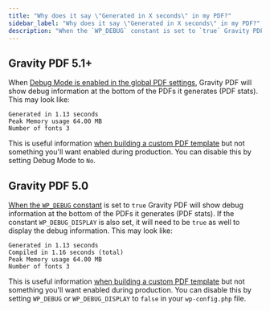 ```yaml
---
title: "Why does it say \"Generated in X seconds\" in my PDF?"
sidebar_label: "Why does it say \"Generated in X seconds\" in my PDF?"
description: "When the `WP_DEBUG` constant is set to `true` Gravity PDF will show debug information at the bottom of the PDFs it generates."
---
```


## Gravity PDF 5.1+

When [Debug Mode is enabled in the global PDF settings](global-settings.md#debug-mode), Gravity PDF will show debug information at the bottom of the PDFs it generates (PDF stats). This may look like:

    Generated in 1.13 seconds
    Peak Memory usage 64.00 MB
    Number of fonts 3

This is useful information [when building a custom PDF template](../developers/start-customising.md) but not something you'll want enabled during production. You can disable this by setting Debug Mode to `No`. 

## Gravity PDF 5.0

[When the `WP_DEBUG` constant](https://codex.wordpress.org/WP_DEBUG) is set to `true` Gravity PDF will show debug information at the bottom of the PDFs it generates (PDF stats). If the constant `WP_DEBUG_DISPLAY` is also set, it will need to be `true` as well to display the debug information. This may look like:

    Generated in 1.13 seconds
    Compiled in 1.16 seconds (total)
    Peak Memory usage 64.00 MB
    Number of fonts 3

This is useful information [when building a custom PDF template](../developers/start-customising.md) but not something you'll want enabled during production. You can disable this by setting `WP_DEBUG` or `WP_DEBUG_DISPLAY` to `false` in your `wp-config.php` file.